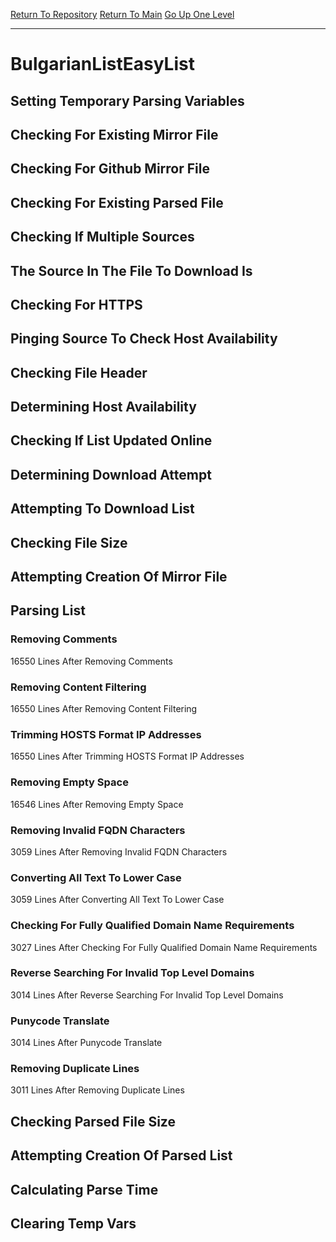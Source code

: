 [Return To Repository](https://github.com/bast69/piholeparser/)
[Return To Main](https://github.com/bast69/piholeparser/blob/master/RecentRunLogs/Mainlog.md)
[Go Up One Level](https://github.com/bast69/piholeparser/blob/master/RecentRunLogs/TopLevelScripts/30-Processing-External-Blacklists.md)
____________________________________
# BulgarianListEasyList
## Setting Temporary Parsing Variables
## Checking For Existing Mirror File
## Checking For Github Mirror File
## Checking For Existing Parsed File
## Checking If Multiple Sources
## The Source In The File To Download Is
## Checking For HTTPS
## Pinging Source To Check Host Availability
## Checking File Header
## Determining Host Availability
## Checking If List Updated Online
## Determining Download Attempt
## Attempting To Download List
## Checking File Size
## Attempting Creation Of Mirror File
## Parsing List
### Removing Comments
16550 Lines After Removing Comments
### Removing Content Filtering
16550 Lines After Removing Content Filtering
### Trimming HOSTS Format IP Addresses
16550 Lines After Trimming HOSTS Format IP Addresses
### Removing Empty Space
16546 Lines After Removing Empty Space
### Removing Invalid FQDN Characters
3059 Lines After Removing Invalid FQDN Characters
### Converting All Text To Lower Case
3059 Lines After Converting All Text To Lower Case
### Checking For Fully Qualified Domain Name Requirements
3027 Lines After Checking For Fully Qualified Domain Name Requirements
### Reverse Searching For Invalid Top Level Domains
3014 Lines After Reverse Searching For Invalid Top Level Domains
### Punycode Translate
3014 Lines After Punycode Translate
### Removing Duplicate Lines
3011 Lines After Removing Duplicate Lines
## Checking Parsed File Size
## Attempting Creation Of Parsed List
## Calculating Parse Time
## Clearing Temp Vars
